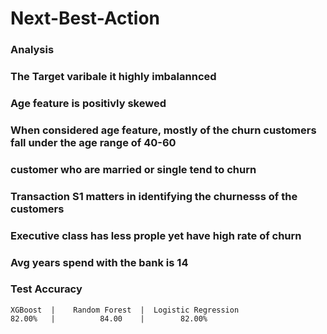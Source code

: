 # Next-Best-Action
### Analysis
### The Target varibale it highly imbalannced
### Age feature is positivly skewed
### When considered age feature, mostly of the churn customers fall under the age range of 40-60
### customer who are married or single tend to churn
### Transaction S1 matters in identifying the churnesss of the customers
### Executive class has less prople yet have high rate of churn
### Avg years spend with the bank is 14
### Test Accuracy
	XGBoost  |    Random Forest  |	Logistic Regression
	82.00%   |          84.00    |        82.00%
